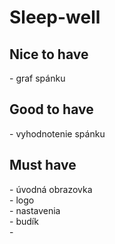 <h1>Sleep-well</h1>
<h2>Nice to have</h2>
- graf spánku
<h2>Good to have</h2>
- vyhodnotenie spánku
<h2>Must have</h2>
- úvodná obrazovka<br>
- logo<br>
- nastavenia<br>
- budík<br>
- 
